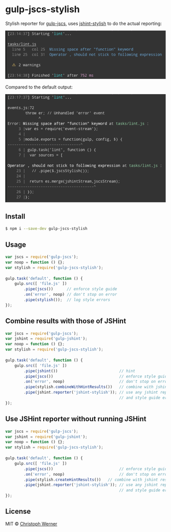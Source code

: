 # gulp-jscs-stylish

Stylish reporter for [gulp-jscs](https://github.com/jscs-dev/gulp-jscs), uses [jshint-stylish](https://github.com/sindresorhus/jshint-stylish) to do the actual reporting:

![screenshot](screenshot.png)

Compared to the default output:

![screenshot](screenshot2.png)

## Install

```sh
$ npm i --save-dev gulp-jscs-stylish
```


## Usage

```js
var jscs = require('gulp-jscs');
var noop = function () {};
var stylish = require('gulp-jscs-stylish');

gulp.task('default', function () {
	gulp.src([ 'file.js' ])
		.pipe(jscs())      // enforce style guide
		.on('error', noop) // don't stop on error
		.pipe(stylish());  // log style errors
});
```


## Combine results with those of JSHint

```js
var jscs = require('gulp-jscs');
var jshint = require('gulp-jshint');
var noop = function () {};
var stylish = require('gulp-jscs-stylish');

gulp.task('default', function () {
	gulp.src([ 'file.js' ])
		.pipe(jshint())                           // hint
		.pipe(jscs())                             // enforce style guide
		.on('error', noop)                        // don't stop on error
		.pipe(stylish.combineWithHintResults())   // combine with jshint results
		.pipe(jshint.reporter('jshint-stylish')); // use any jshint reporter to log hint
		                                          // and style guide errors
});
````

## Use JSHint reporter without running JSHint

```js
var jscs = require('gulp-jscs');
var jshint = require('gulp-jshint');
var noop = function () {};
var stylish = require('gulp-jscs-stylish');

gulp.task('default', function () {
	gulp.src([ 'file.js' ])
		.pipe(jscs())                             // enforce style guide
		.on('error', noop)                        // don't stop on error
		.pipe(stylish.createHintResults())   // combine with jshint results
		.pipe(jshint.reporter('jshint-stylish')); // use any jshint reporter to log hint
		                                          // and style guide errors
});
````

## License

MIT © [Christoph Werner](http://twitter.com/gonsfx)
